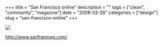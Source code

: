 +++
title = "San Francisco online"
description = ""
tags = ["clean", "community", "magazine"]
date = "2008-02-28"
categories = ["design"]
slug = "san-francisco-online"
+++


 

  <div id="screens-thumbs" class="clearfix">
    <div class="txt-center" id="design-submission"><a href="http://www.sanfranmag.com/"><img id='bluga-thumbnail-865' class='bluga-thumbnail large' src='//media.konigi.com/bluga/
wt47f279136a57a_0.jpg'/></a></div>  
  </div>   
<p><a href="http://www.sanfranmag.com/">http://www.sanfranmag.com/</a></p>




